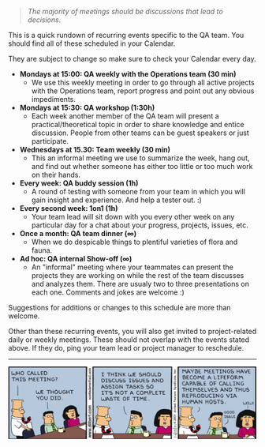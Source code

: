 > *The majority of meetings should be discussions that lead to decisions.*

This is a quick rundown of recurring events specific to the QA team.  You should find all of these scheduled in your Calendar.

They are subject to change so make sure to check your Calendar every day.

- **Mondays at 15:00: QA weekly with the Operations team (30 min)**
 	- We use this weekly meeting in order to go through all active projects with the Operations team, report progress and point out any obvious impediments.
- **Mondays at 15:30: QA workshop (1:30h)**
 	- Each week another member of the QA team will present a practical/theoretical topic in order to share knowledge and entice discussion. People from other teams can be guest speakers or just participate.
- **Wednesdays at 15.30: Team weekly (30 min)**
 	- This an informal meeting we use to summarize the week, hang out, and find out whether someone has either too little or too much work on their hands.
- **Every week: QA buddy session (1h)**
	- A round of testing with someone from your team in which you will gain insight and experience. And help a tester out. :)
- **Every second week: 1on1 (1h)**
 	- Your team lead will sit down with you every other week on any particular day for a chat about your progress, projects, issues, etc.
- **Once a month: QA team dinner (∞)**
	- When we do despicable things to plentiful varieties of flora and fauna.
- **Ad hoc: QA internal Show-off (∞)**
 	- An "informal" meeting where your teammates can present the projects they are working on while the rest of the team discusses and analyzes them. There are usualy two to three presentations on each one. Comments and jokes are welcome :)
	
Suggestions for additions or changes to this schedule are more than welcome.

Other than these recurring events, you will also get invited to project-related daily or weekly meetings. These should not overlap with the events stated above. If they do, ping your team lead or project manager to reschedule.

---

![recurring-events.png](/img/recurring-events.png)
